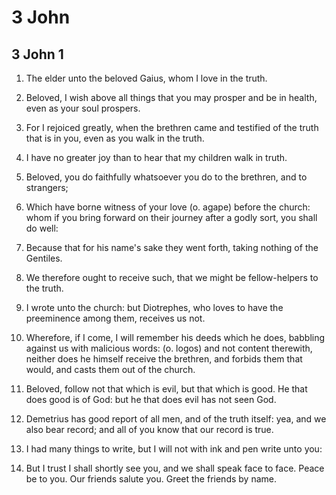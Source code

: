 # 3 John

## 3 John 1

1. The elder unto the beloved Gaius, whom I love in the truth.

2. Beloved, I wish above all things that you may prosper and be in health, even as your soul prospers.

3. For I rejoiced greatly, when the brethren came and testified of the truth that is in you, even as you walk in the truth.

4. I have no greater joy than to hear that my children walk in truth.

5. Beloved, you do faithfully whatsoever you do to the brethren, and to strangers;

6. Which have borne witness of your love (o. agape) before the church: whom if you bring forward on their journey after a godly sort, you shall do well:

7. Because that for his name's sake they went forth, taking nothing of the Gentiles.

8. We therefore ought to receive such, that we might be fellow-helpers to the truth.

9. I wrote unto the church: but Diotrephes, who loves to have the preeminence among them, receives us not.

10. Wherefore, if I come, I will remember his deeds which he does, babbling against us with malicious words: (o. logos) and not content therewith, neither does he himself receive the brethren, and forbids them that would, and casts them out of the church.

11. Beloved, follow not that which is evil, but that which is good. He that does good is of God: but he that does evil has not seen God.

12. Demetrius has good report of all men, and of the truth itself: yea, and we also bear record; and all of you know that our record is true.

13. I had many things to write, but I will not with ink and pen write unto you:

14. But I trust I shall shortly see you, and we shall speak face to face. Peace be to you. Our friends salute you. Greet the friends by name.

